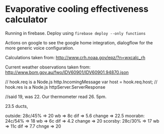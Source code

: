 # Evaporative cooling effectiveness calculator

Running in firebase.
Deploy using `firebase deploy --only functions`

Actions on google to see the google home integration, dialogflow for the more generic voice configuration.

Calculations taken from: http://www.crh.noaa.gov/epz/?n=wxcalc_rh

Current weather observations taken from: http://www.bom.gov.au/fwo/IDV60901/IDV60901.94870.json



 // hook.req is a Node.js http.IncomingMessage
  var host = hook.req.host;
  // hook.res is a Node.js httpServer.ServerResponse
  
  
  
  
  
  //said 19, was 22. Our thermometer read 26. 5pm.
  
  23.5 ducts, 
  
  outside: 28c/45% => 20 wb => 8c dif => 5.6 change => 22.5
  moorabn: 24c/54% => 18 wb => 6c dif => 4.2 change => 20
  scorsby: 28c/30% => 17 wb => 11c dif => 7.7 chnge => 20